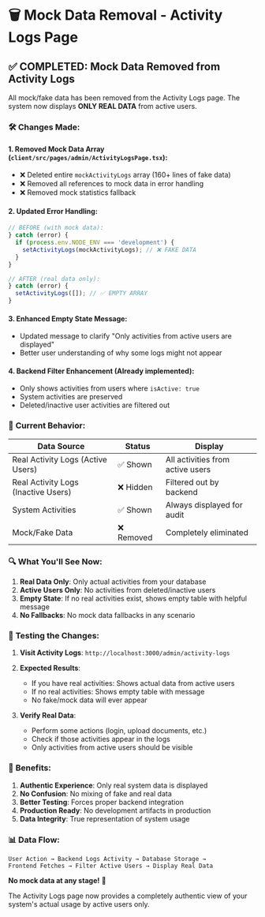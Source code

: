 # 🗑️ Mock Data Removal - Activity Logs Page

## ✅ **COMPLETED: Mock Data Removed from Activity Logs**

All mock/fake data has been removed from the Activity Logs page. The system now displays **ONLY REAL DATA** from active users.

### 🛠️ **Changes Made:**

#### 1. **Removed Mock Data Array** (`client/src/pages/admin/ActivityLogsPage.tsx`):
- ❌ Deleted entire `mockActivityLogs` array (160+ lines of fake data)
- ❌ Removed all references to mock data in error handling
- ❌ Removed mock statistics fallback

#### 2. **Updated Error Handling**:
```javascript
// BEFORE (with mock data):
} catch (error) {
  if (process.env.NODE_ENV === 'development') {
    setActivityLogs(mockActivityLogs); // ❌ FAKE DATA
  }
}

// AFTER (real data only):
} catch (error) {
  setActivityLogs([]); // ✅ EMPTY ARRAY
}
```

#### 3. **Enhanced Empty State Message**:
- Updated message to clarify "Only activities from active users are displayed"
- Better user understanding of why some logs might not appear

#### 4. **Backend Filter Enhancement** (Already implemented):
- Only shows activities from users where `isActive: true`
- System activities are preserved
- Deleted/inactive user activities are filtered out

### 🎯 **Current Behavior:**

| Data Source | Status | Display |
|-------------|--------|---------|
| Real Activity Logs (Active Users) | ✅ Shown | All activities from active users |
| Real Activity Logs (Inactive Users) | ❌ Hidden | Filtered out by backend |
| System Activities | ✅ Shown | Always displayed for audit |
| Mock/Fake Data | ❌ Removed | Completely eliminated |

### 🔍 **What You'll See Now:**

1. **Real Data Only**: Only actual activities from your database
2. **Active Users Only**: No activities from deleted/inactive users
3. **Empty State**: If no real activities exist, shows empty table with helpful message
4. **No Fallbacks**: No mock data fallbacks in any scenario

### 🧪 **Testing the Changes:**

1. **Visit Activity Logs**: `http://localhost:3000/admin/activity-logs`
2. **Expected Results**:
   - If you have real activities: Shows actual data from active users
   - If no real activities: Shows empty table with message
   - No fake/mock data will ever appear

3. **Verify Real Data**:
   - Perform some actions (login, upload documents, etc.)
   - Check if those activities appear in the logs
   - Only activities from active users should be visible

### 🚀 **Benefits:**

1. **Authentic Experience**: Only real system data is displayed
2. **No Confusion**: No mixing of fake and real data
3. **Better Testing**: Forces proper backend integration
4. **Production Ready**: No development artifacts in production
5. **Data Integrity**: True representation of system usage

### 📊 **Data Flow:**

```
User Action → Backend Logs Activity → Database Storage → 
Frontend Fetches → Filter Active Users → Display Real Data
```

**No mock data at any stage!** 🎉

The Activity Logs page now provides a completely authentic view of your system's actual usage by active users only.